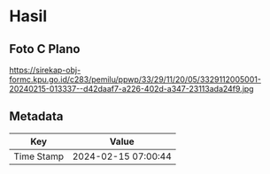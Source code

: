 # Hasil

## Foto C Plano

https://sirekap-obj-formc.kpu.go.id/c283/pemilu/ppwp/33/29/11/20/05/3329112005001-20240215-013337--d42daaf7-a226-402d-a347-23113ada24f9.jpg


## Metadata

| Key        | Value               |
| ---------- | ------------------- |
| Time Stamp | 2024-02-15 07:00:44 |



